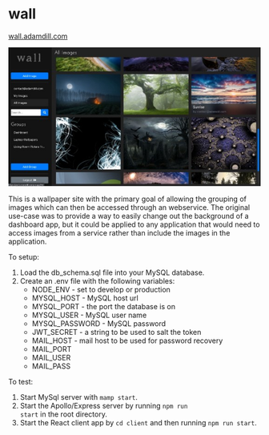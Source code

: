 # wall
[wall.adamdill.com](https://wall.adamdill.com)

![Wall Screenshot](./readme/screenshot.jpg)

This is a wallpaper site with the primary goal of allowing the grouping of images which can then be accessed through an webservice. The original use-case was to provide a way to easily change out the background of a dashboard app, but it could be applied to any application that would need to access images from a service rather than include the images in the application.

To setup:
1. Load the db_schema.sql file into your MySQL database.
2. Create an .env file with the following variables:
    - NODE_ENV - set to develop or production
    - MYSQL_HOST - MySQL host url
    - MYSQL_PORT - the port the database is on
    - MYSQL_USER - MySQL user name
    - MYSQL_PASSWORD - MySQL password
    - JWT_SECRET - a string to be used to salt the token
    - MAIL_HOST - mail host to be used for password recovery
    - MAIL_PORT
    - MAIL_USER
    - MAIL_PASS

To test:
1. Start MySql server with <code>mamp start</code>.
2. Start the Apollo/Express server by running <code>npm run start</code> in the root directory.
3. Start the React client app by <code>cd client</code> and then running <code>npm run start</code>.
